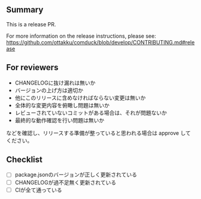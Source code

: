 ## Summary
This is a release PR.

For more information on the release instructions, please see:
https://github.com/ottakku/comduck/blob/develop/CONTRIBUTING.md#release

## For reviewers
- CHANGELOGに抜け漏れは無いか
- バージョンの上げ方は適切か
- 他にこのリリースに含めなければならない変更は無いか
- 全体的な変更内容を俯瞰し問題は無いか
- レビューされていないコミットがある場合は、それが問題ないか
- 最終的な動作確認を行い問題は無いか

などを確認し、リリースする準備が整っていると思われる場合は approve してください。

## Checklist
- [ ] package.jsonのバージョンが正しく更新されている
- [ ] CHANGELOGが過不足無く更新されている
- [ ] CIが全て通っている
